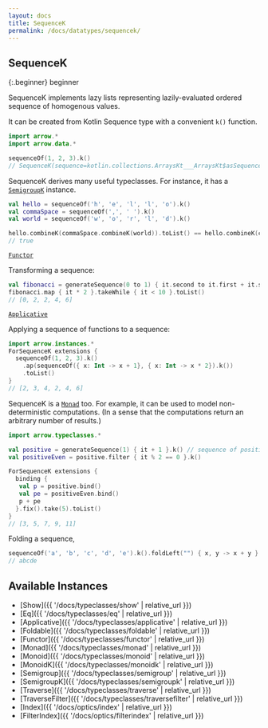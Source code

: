 ```yaml
---
layout: docs
title: SequenceK
permalink: /docs/datatypes/sequencek/
---
```


## SequenceK

{:.beginner}
beginner

SequenceK implements lazy lists representing lazily-evaluated ordered sequence of homogenous values.

It can be created from Kotlin Sequence type with a convenient `k()` function.

```kotlin
import arrow.*
import arrow.data.*

sequenceOf(1, 2, 3).k()
// SequenceK(sequence=kotlin.collections.ArraysKt___ArraysKt$asSequence$$inlined$Sequence$1@40e44bc7)
```

SequenceK derives many useful typeclasses. For instance, it has a [`SemigroupK`](/docs/typeclasses/semigroupk/) instance.

```kotlin
val hello = sequenceOf('h', 'e', 'l', 'l', 'o').k()
val commaSpace = sequenceOf(',', ' ').k()
val world = sequenceOf('w', 'o', 'r', 'l', 'd').k()

hello.combineK(commaSpace.combineK(world)).toList() == hello.combineK(commaSpace).combineK(world).toList()
// true
```

[`Functor`](/docs/typeclasses/functor/)

Transforming a sequence:
```kotlin
val fibonacci = generateSequence(0 to 1) { it.second to it.first + it.second }.map { it.first }.k()
fibonacci.map { it * 2 }.takeWhile { it < 10 }.toList()
// [0, 2, 2, 4, 6]
```

[`Applicative`](/docs/typeclasses/applicative/)

Applying a sequence of functions to a sequence:
```kotlin
import arrow.instances.*
ForSequenceK extensions {
  sequenceOf(1, 2, 3).k()
    .ap(sequenceOf({ x: Int -> x + 1}, { x: Int -> x * 2}).k())
    .toList() 
}
// [2, 3, 4, 2, 4, 6]
```

SequenceK is a [`Monad`](/docs/typeclasses/monad/) too. For example, it can be used to model non-deterministic computations. (In a sense that the computations return an arbitrary number of results.)

```kotlin
import arrow.typeclasses.*

val positive = generateSequence(1) { it + 1 }.k() // sequence of positive numbers
val positiveEven = positive.filter { it % 2 == 0 }.k()

ForSequenceK extensions { 
  binding {
   val p = positive.bind()
   val pe = positiveEven.bind()
   p + pe
  }.fix().take(5).toList()
}
// [3, 5, 7, 9, 11]
```

Folding a sequence,

```kotlin
sequenceOf('a', 'b', 'c', 'd', 'e').k().foldLeft("") { x, y -> x + y }
// abcde
```

## Available Instances

* [Show]({{ '/docs/typeclasses/show' | relative_url }})
* [Eq]({{ '/docs/typeclasses/eq' | relative_url }})
* [Applicative]({{ '/docs/typeclasses/applicative' | relative_url }})
* [Foldable]({{ '/docs/typeclasses/foldable' | relative_url }})
* [Functor]({{ '/docs/typeclasses/functor' | relative_url }})
* [Monad]({{ '/docs/typeclasses/monad' | relative_url }})
* [Monoid]({{ '/docs/typeclasses/monoid' | relative_url }})
* [MonoidK]({{ '/docs/typeclasses/monoidk' | relative_url }})
* [Semigroup]({{ '/docs/typeclasses/semigroup' | relative_url }})
* [SemigroupK]({{ '/docs/typeclasses/semigroupk' | relative_url }})
* [Traverse]({{ '/docs/typeclasses/traverse' | relative_url }})
* [TraverseFilter]({{ '/docs/typeclasses/traversefilter' | relative_url }})
* [Index]({{ '/docs/optics/index' | relative_url }})
* [FilterIndex]({{ '/docs/optics/filterindex' | relative_url }})
